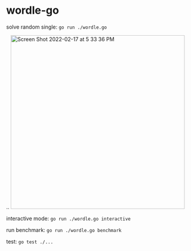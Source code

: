 # wordle-go
solve random single: `go run ./wordle.go`

.. <img width="466" alt="Screen Shot 2022-02-17 at 5 33 36 PM" src="https://user-images.githubusercontent.com/757830/154527031-80aa6c7d-ad76-418b-bc19-5e64bc5e0c0d.png">

interactive mode: `go run ./wordle.go interactive`

run benchmark: `go run ./wordle.go benchmark`

test: `go test ./...`

